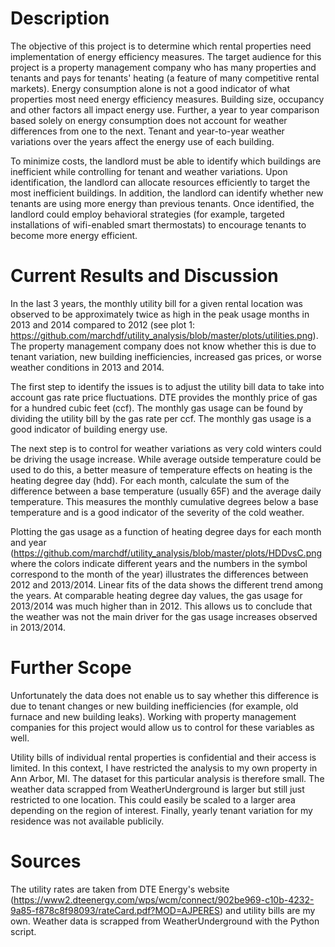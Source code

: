 Description 
=========== 
The objective of this project is to determine which rental properties need implementation of energy efficiency measures. The target audience for this project is a property management company who has many properties and tenants and pays for tenants' heating (a feature of many competitive rental markets). Energy consumption alone is not a good indicator of what properties most need energy efficiency measures. Building size, occupancy and other factors all impact energy use. Further, a year to year comparison based solely on energy consumption does not account for weather differences from one to the next. Tenant and year-to-year weather variations over the years affect the energy use of each building. 

To minimize costs, the landlord must be able to identify which buildings are inefficient while controlling for tenant and weather variations. Upon identification, the landlord can allocate resources efficiently to target the most inefficient buildings. In addition, the landlord can identify whether new tenants are using more energy than previous tenants. Once identified, the landlord could employ behavioral strategies (for example, targeted installations of wifi-enabled smart thermostats) to encourage tenants to become more energy efficient.

Current Results and Discussion
==============================
In the last 3 years, the monthly utility bill for a given rental location was observed to be approximately twice as high in the peak usage months in 2013 and 2014 compared to 2012 (see plot 1: https://github.com/marchdf/utility_analysis/blob/master/plots/utilities.png). The property management company does not know whether this is due to tenant variation, new building inefficiencies, increased gas prices, or worse weather conditions in 2013 and 2014. 

The first step to identify the issues is to adjust the utility bill data to take into account gas rate price fluctuations. DTE provides the monthly price of gas for a hundred cubic feet (ccf). The monthly gas usage can be found by dividing the utility bill by the gas rate per ccf. The monthly gas usage is a good indicator of building energy use. 

The next step is to control for weather variations as very cold winters could be driving the usage increase. While average outside temperature could be used to do this, a better measure of temperature effects on heating is the heating degree day (hdd). For each month, calculate the sum of the difference between a base temperature (usually 65F) and the average daily temperature. This measures the monthly cumulative degrees below a base temperature and is a good indicator of the severity of the cold weather. 

Plotting the gas usage as a function of heating degree days for each month and year (https://github.com/marchdf/utility_analysis/blob/master/plots/HDDvsC.png where the colors indicate different years and the numbers in the symbol correspond to the month of the year) illustrates the differences between 2012 and 2013/2014. Linear fits of the data shows the different trend among the years. At comparable heating degree day values, the gas usage for 2013/2014 was much higher than in 2012. This allows us to conclude that the weather was not the main driver for the gas usage increases observed in 2013/2014. 


Further Scope
=============
Unfortunately the data does not enable us to say whether this difference is due to tenant changes or new building inefficiencies (for example, old furnace and new building leaks). Working with property management companies for this project would allow us to control for these variables as well.

Utility bills of individual rental properties is confidential and their access is limited. In this context, I have restricted the analysis to my own property in Ann Arbor, MI. The dataset for this particular analysis is therefore small. The weather data scrapped from WeatherUnderground is larger but still just restricted to one location. This could easily be scaled to a larger area depending on the region of interest. Finally, yearly tenant variation for my residence was not available publicily.

Sources
=======
The utility rates are taken from DTE Energy's website (https://www2.dteenergy.com/wps/wcm/connect/902be969-c10b-4232-9a85-f878c8f98093/rateCard.pdf?MOD=AJPERES) and utility bills are my own. Weather data is scrapped from WeatherUnderground with the Python script.
